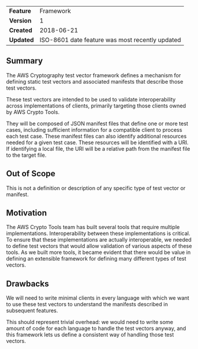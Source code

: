 
|           |                                               |
|:----------|:----------------------------------------------|
|__Feature__|Framework                                      |
|__Version__|1                                              |
|__Created__|2018-06-21                                     |
|__Updated__|ISO-8601 date feature was most recently updated|

## Summary

The AWS Cryptography test vector framework defines a mechanism for defining static test
vectors and associated manifests that describe those test vectors.

These test vectors are intended to be used to validate interoperability across implementations
of clients, primarily targeting those clients owned by AWS Crypto Tools.

They will be composed of JSON manifest files that define one or more test cases, including sufficient 
information for a compatible client to process each test case. These manifest files can also 
identify additional resources needed for a given test case. These resources will be identified 
with a URI. If identifying a local file, the URI will be a relative path from the manifest file 
to the target file.

## Out of Scope

This is not a definition or description of any specific type of test vector or manifest.

## Motivation

The AWS Crypto Tools team has built several tools that require multiple implementations.
Interoperability between these implementations is critical. To ensure that these implementations
are actually interoperable, we needed to define test vectors that would allow validation
of various aspects of these tools. As we built more tools, it became evident that there
would be value in defining an extensible framework for defining many different types of
test vectors.

## Drawbacks

We will need to write minimal clients in every language with which we want to use these test
vectors to understand the manifests described in subsequent features.

This should represent trivial overhead: we would need to write some amount of code for each
language to handle the test vectors anyway, and this framework lets us define a consistent
way of handling those test vectors.
